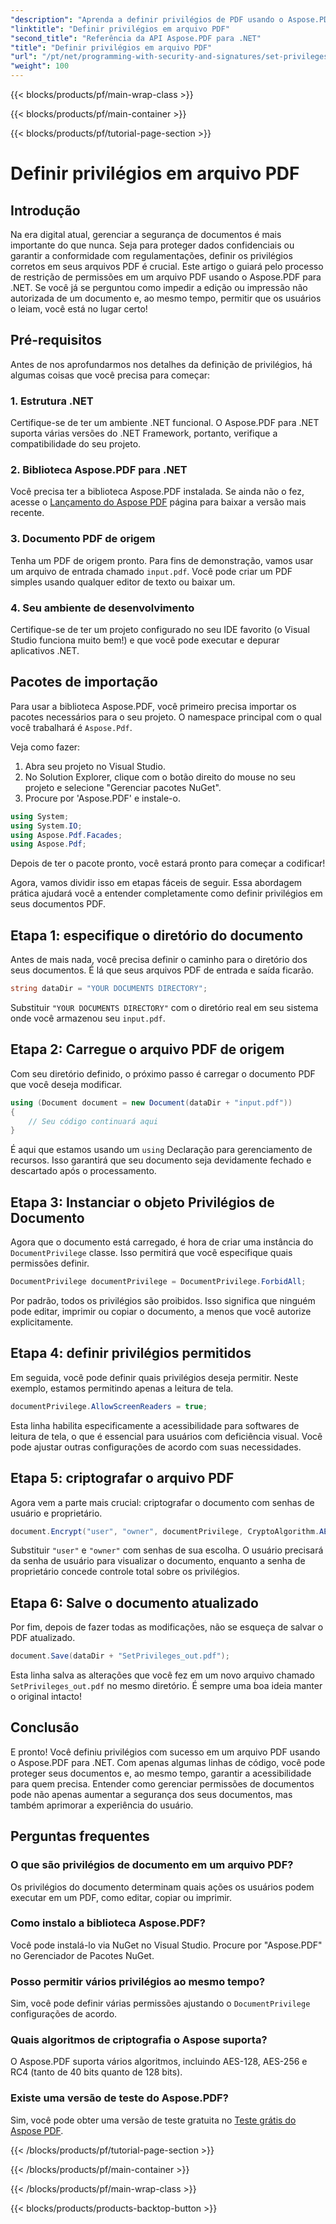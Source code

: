 ```yaml
---
"description": "Aprenda a definir privilégios de PDF usando o Aspose.PDF para .NET com este guia passo a passo. Proteja seus documentos com eficiência."
"linktitle": "Definir privilégios em arquivo PDF"
"second_title": "Referência da API Aspose.PDF para .NET"
"title": "Definir privilégios em arquivo PDF"
"url": "/pt/net/programming-with-security-and-signatures/set-privileges/"
"weight": 100
---
```


{{< blocks/products/pf/main-wrap-class >}}

{{< blocks/products/pf/main-container >}}

{{< blocks/products/pf/tutorial-page-section >}}

# Definir privilégios em arquivo PDF

## Introdução

Na era digital atual, gerenciar a segurança de documentos é mais importante do que nunca. Seja para proteger dados confidenciais ou garantir a conformidade com regulamentações, definir os privilégios corretos em seus arquivos PDF é crucial. Este artigo o guiará pelo processo de restrição de permissões em um arquivo PDF usando o Aspose.PDF para .NET. Se você já se perguntou como impedir a edição ou impressão não autorizada de um documento e, ao mesmo tempo, permitir que os usuários o leiam, você está no lugar certo!

## Pré-requisitos

Antes de nos aprofundarmos nos detalhes da definição de privilégios, há algumas coisas que você precisa para começar:

### 1. Estrutura .NET

Certifique-se de ter um ambiente .NET funcional. O Aspose.PDF para .NET suporta várias versões do .NET Framework, portanto, verifique a compatibilidade do seu projeto.

### 2. Biblioteca Aspose.PDF para .NET

Você precisa ter a biblioteca Aspose.PDF instalada. Se ainda não o fez, acesse o [Lançamento do Aspose PDF](https://releases.aspose.com/pdf/net/) página para baixar a versão mais recente.

### 3. Documento PDF de origem

Tenha um PDF de origem pronto. Para fins de demonstração, vamos usar um arquivo de entrada chamado `input.pdf`. Você pode criar um PDF simples usando qualquer editor de texto ou baixar um.

### 4. Seu ambiente de desenvolvimento

Certifique-se de ter um projeto configurado no seu IDE favorito (o Visual Studio funciona muito bem!) e que você pode executar e depurar aplicativos .NET.

## Pacotes de importação

Para usar a biblioteca Aspose.PDF, você primeiro precisa importar os pacotes necessários para o seu projeto. O namespace principal com o qual você trabalhará é `Aspose.Pdf`.

Veja como fazer:

1. Abra seu projeto no Visual Studio.
2. No Solution Explorer, clique com o botão direito do mouse no seu projeto e selecione "Gerenciar pacotes NuGet".
3. Procure por 'Aspose.PDF' e instale-o.

```csharp
using System;
using System.IO;
using Aspose.Pdf.Facades;
using Aspose.Pdf;
```

Depois de ter o pacote pronto, você estará pronto para começar a codificar!

Agora, vamos dividir isso em etapas fáceis de seguir. Essa abordagem prática ajudará você a entender completamente como definir privilégios em seus documentos PDF.

## Etapa 1: especifique o diretório do documento

Antes de mais nada, você precisa definir o caminho para o diretório dos seus documentos. É lá que seus arquivos PDF de entrada e saída ficarão.

```csharp
string dataDir = "YOUR DOCUMENTS DIRECTORY";
```
Substituir `"YOUR DOCUMENTS DIRECTORY"` com o diretório real em seu sistema onde você armazenou seu `input.pdf`.

## Etapa 2: Carregue o arquivo PDF de origem

Com seu diretório definido, o próximo passo é carregar o documento PDF que você deseja modificar.

```csharp
using (Document document = new Document(dataDir + "input.pdf"))
{
    // Seu código continuará aqui
}
```
É aqui que estamos usando um `using` Declaração para gerenciamento de recursos. Isso garantirá que seu documento seja devidamente fechado e descartado após o processamento.

## Etapa 3: Instanciar o objeto Privilégios de Documento

Agora que o documento está carregado, é hora de criar uma instância do `DocumentPrivilege` classe. Isso permitirá que você especifique quais permissões definir.

```csharp
DocumentPrivilege documentPrivilege = DocumentPrivilege.ForbidAll;
```
Por padrão, todos os privilégios são proibidos. Isso significa que ninguém pode editar, imprimir ou copiar o documento, a menos que você autorize explicitamente.

## Etapa 4: definir privilégios permitidos

Em seguida, você pode definir quais privilégios deseja permitir. Neste exemplo, estamos permitindo apenas a leitura de tela.

```csharp
documentPrivilege.AllowScreenReaders = true;
```
Esta linha habilita especificamente a acessibilidade para softwares de leitura de tela, o que é essencial para usuários com deficiência visual. Você pode ajustar outras configurações de acordo com suas necessidades.

## Etapa 5: criptografar o arquivo PDF

Agora vem a parte mais crucial: criptografar o documento com senhas de usuário e proprietário.

```csharp
document.Encrypt("user", "owner", documentPrivilege, CryptoAlgorithm.AESx128, false);
```
Substituir `"user"` e `"owner"` com senhas de sua escolha. O usuário precisará da senha de usuário para visualizar o documento, enquanto a senha de proprietário concede controle total sobre os privilégios. 

## Etapa 6: Salve o documento atualizado

Por fim, depois de fazer todas as modificações, não se esqueça de salvar o PDF atualizado.

```csharp
document.Save(dataDir + "SetPrivileges_out.pdf");
```
Esta linha salva as alterações que você fez em um novo arquivo chamado `SetPrivileges_out.pdf` no mesmo diretório. É sempre uma boa ideia manter o original intacto!

## Conclusão

E pronto! Você definiu privilégios com sucesso em um arquivo PDF usando o Aspose.PDF para .NET. Com apenas algumas linhas de código, você pode proteger seus documentos e, ao mesmo tempo, garantir a acessibilidade para quem precisa. Entender como gerenciar permissões de documentos pode não apenas aumentar a segurança dos seus documentos, mas também aprimorar a experiência do usuário. 

## Perguntas frequentes

### O que são privilégios de documento em um arquivo PDF?  
Os privilégios do documento determinam quais ações os usuários podem executar em um PDF, como editar, copiar ou imprimir.

### Como instalo a biblioteca Aspose.PDF?  
Você pode instalá-lo via NuGet no Visual Studio. Procure por "Aspose.PDF" no Gerenciador de Pacotes NuGet.

### Posso permitir vários privilégios ao mesmo tempo?  
Sim, você pode definir várias permissões ajustando o `DocumentPrivilege` configurações de acordo.

### Quais algoritmos de criptografia o Aspose suporta?  
O Aspose.PDF suporta vários algoritmos, incluindo AES-128, AES-256 e RC4 (tanto de 40 bits quanto de 128 bits).

### Existe uma versão de teste do Aspose.PDF?  
Sim, você pode obter uma versão de teste gratuita no [Teste grátis do Aspose PDF](https://releases.aspose.com/).

{{< /blocks/products/pf/tutorial-page-section >}}

{{< /blocks/products/pf/main-container >}}

{{< /blocks/products/pf/main-wrap-class >}}

{{< blocks/products/products-backtop-button >}}